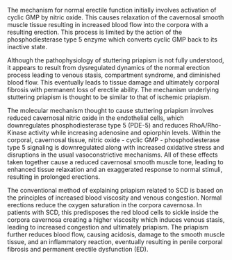 The mechanism for normal erectile function initially involves activation of cyclic GMP by nitric oxide. This causes relaxation of the cavernosal smooth muscle tissue resulting in increased blood flow into the corpora with a resulting erection. This process is limited by the action of the phosphodiesterase type 5 enzyme which converts cyclic GMP back to its inactive state.

Although the pathophysiology of stuttering priapism is not fully understood, it appears to result from dysregulated dynamics of the normal erection process leading to venous stasis, compartment syndrome, and diminished blood flow. This eventually leads to tissue damage and ultimately corporal fibrosis with permanent loss of erectile ability. The mechanism underlying stuttering priapism is thought to be similar to that of ischemic priapism.

The molecular mechanism thought to cause stuttering priapism involves reduced cavernosal nitric oxide in the endothelial cells, which downregulates phosphodiesterase type 5 (PDE-5) and reduces RhoA/Rho-Kinase activity while increasing adenosine and opiorphin levels. Within the corporal, cavernosal tissue, nitric oxide - cyclic GMP - phosphodiesterase type 5 signaling is downregulated along with increased oxidative stress and disruptions in the usual vasoconstrictive mechanisms. All of these effects taken together cause a reduced cavernosal smooth muscle tone, leading to enhanced tissue relaxation and an exaggerated response to normal stimuli, resulting in prolonged erections.

The conventional method of explaining priapism related to SCD is based on the principles of increased blood viscosity and venous congestion. Normal erections reduce the oxygen saturation in the corpora cavernosa. In patients with SCD, this predisposes the red blood cells to sickle inside the corpora cavernosa creating a higher viscosity which induces venous stasis, leading to increased congestion and ultimately priapism. The priapism further reduces blood flow, causing acidosis, damage to the smooth muscle tissue, and an inflammatory reaction, eventually resulting in penile corporal fibrosis and permanent erectile dysfunction (ED).